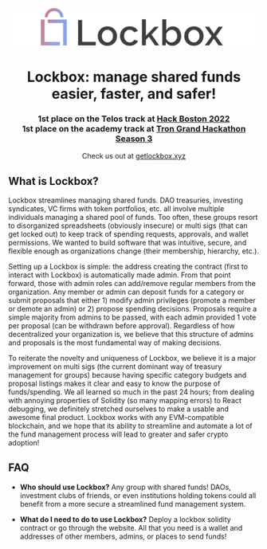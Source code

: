 <p align="center">
  <img src="Lockbox.png" />
</p>

<h1 align="center">  
  <b>
  Lockbox: manage shared funds easier, faster, and safer!
  </b>
</h1>

<h3 align="center">
  1st place on the Telos track at <a href="https://www.hackboston.xyz/" target="_blank">Hack Boston 2022</a><br/>
  1st place on the academy track at <a href="https://trondao.org/hackathon/" target="_blank">Tron Grand Hackathon Season 3</a>
</h3>

<p align="center">
  Check us out at <a href="https://getlockbox.xyz" target="_blank">getlockbox.xyz</a>
</p>

## What is Lockbox?
Lockbox streamlines managing shared funds. DAO treasuries, investing syndicates, VC firms with token portfolios, etc. all involve multiple individuals managing a shared pool of funds. Too often, these groups resort to disorganized spreadsheets (obviously insecure) or multi sigs (that can get locked out) to keep track of spending requests, approvals, and wallet permissions. We wanted to build software that was intuitive, secure, and flexible enough as organizations change (their membership, hierarchy, etc.). 

Setting up a Lockbox is simple: the address creating the contract (first to interact with Lockbox) is automatically made admin. From that point forward, those with admin roles can add/remove regular members from the organization. Any member or admin can deposit funds for a category or submit proposals that either 1) modify admin privileges (promote a member or demote an admin) or 2) propose spending decisions. Proposals require a simple majority from admins to be passed, with each admin provided 1 vote per proposal (can be withdrawn before approval). Regardless of how decentralized your organization is, we believe that this structure of admins and proposals is the most fundamental way of making decisions. 

To reiterate the novelty and uniqueness of Lockbox, we believe it is a major improvement on multi sigs (the current dominant way of treasury management for groups) because having specific category budgets and proposal listings makes it clear and easy to know the purpose of funds/spending. We all learned so much in the past 24 hours; from dealing with annoying properties of Solidity (so many mapping errors) to React debugging, we definitely stretched ourselves to make a usable and awesome final product. Lockbox works with any EVM-compatible blockchain, and we hope that its ability to streamline and automate a lot of the fund management process will lead to greater and safer crypto adoption!

## FAQ

- __Who should use Lockbox?__
  Any group with shared funds! DAOs, investment clubs of friends, or even institutions holding tokens could all benefit from a more secure a streamlined fund management system.
  
- __What do I need to do to use Lockbox?__
  Deploy a lockbox solidity contract or go through the website. All that you need is a wallet and addresses of other members, admins, or places to send funds!
